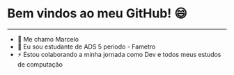 # Bem vindos ao meu GitHub!  😄
---------------------------------------------------------------------------------------------------------------
- 🔭 Me chamo Marcelo 
- 💬 Eu sou estudante de ADS 5 periodo - Fametro
- ⚡ Estou colaborando a minha jornada como Dev e todos meus estudos de computação
<!--
**MSilva505/MSilva505** is a ✨ _special_ ✨ repository because its `README.md` (this file) appears on your GitHub profile.

Here are some ideas to get you started:

- 🔭 I’m currently working on ...
- 🌱 I’m currently learning ...
- 👯 I’m looking to collaborate on ...
- 🤔 I’m looking for help with ...
- 💬 Ask me about ...
- 📫 How to reach me: ...
- 😄 Pronouns: ...
- ⚡ Fun fact: ...
-->
